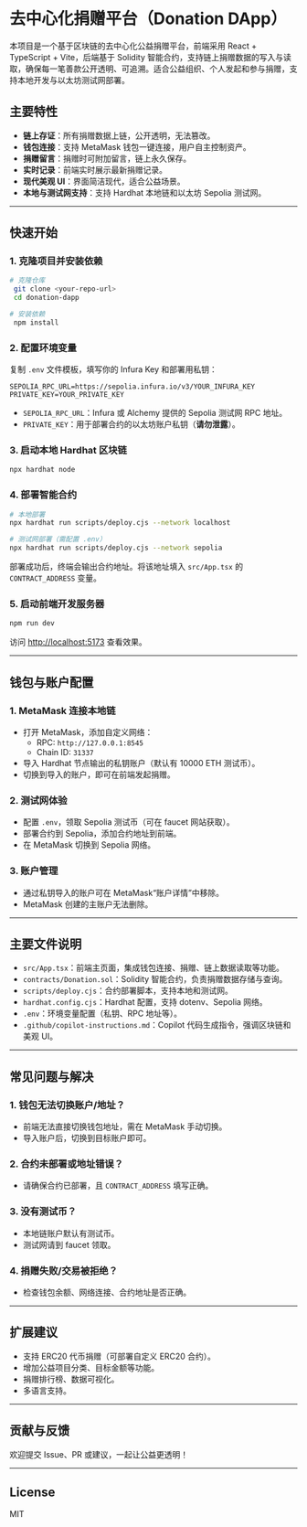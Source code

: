 # 去中心化捐赠平台（Donation DApp）

本项目是一个基于区块链的去中心化公益捐赠平台，前端采用 React + TypeScript + Vite，后端基于 Solidity 智能合约，支持链上捐赠数据的写入与读取，确保每一笔善款公开透明、可追溯。适合公益组织、个人发起和参与捐赠，支持本地开发与以太坊测试网部署。

## 主要特性

- **链上存证**：所有捐赠数据上链，公开透明，无法篡改。
- **钱包连接**：支持 MetaMask 钱包一键连接，用户自主控制资产。
- **捐赠留言**：捐赠时可附加留言，链上永久保存。
- **实时记录**：前端实时展示最新捐赠记录。
- **现代美观 UI**：界面简洁现代，适合公益场景。
- **本地与测试网支持**：支持 Hardhat 本地链和以太坊 Sepolia 测试网。

---

## 快速开始

### 1. 克隆项目并安装依赖

```bash
# 克隆仓库
 git clone <your-repo-url>
 cd donation-dapp

# 安装依赖
 npm install
```

### 2. 配置环境变量

复制 `.env` 文件模板，填写你的 Infura Key 和部署用私钥：

```
SEPOLIA_RPC_URL=https://sepolia.infura.io/v3/YOUR_INFURA_KEY
PRIVATE_KEY=YOUR_PRIVATE_KEY
```

- `SEPOLIA_RPC_URL`：Infura 或 Alchemy 提供的 Sepolia 测试网 RPC 地址。
- `PRIVATE_KEY`：用于部署合约的以太坊账户私钥（**请勿泄露**）。

### 3. 启动本地 Hardhat 区块链

```bash
npx hardhat node
```

### 4. 部署智能合约

```bash
# 本地部署
npx hardhat run scripts/deploy.cjs --network localhost

# 测试网部署（需配置 .env）
npx hardhat run scripts/deploy.cjs --network sepolia
```

部署成功后，终端会输出合约地址。将该地址填入 `src/App.tsx` 的 `CONTRACT_ADDRESS` 变量。

### 5. 启动前端开发服务器

```bash
npm run dev
```

访问 [http://localhost:5173](http://localhost:5173) 查看效果。

---

## 钱包与账户配置

### 1. MetaMask 连接本地链

- 打开 MetaMask，添加自定义网络：
  - RPC: `http://127.0.0.1:8545`
  - Chain ID: `31337`
- 导入 Hardhat 节点输出的私钥账户（默认有 10000 ETH 测试币）。
- 切换到导入的账户，即可在前端发起捐赠。

### 2. 测试网体验

- 配置 `.env`，领取 Sepolia 测试币（可在 faucet 网站获取）。
- 部署合约到 Sepolia，添加合约地址到前端。
- 在 MetaMask 切换到 Sepolia 网络。

### 3. 账户管理

- 通过私钥导入的账户可在 MetaMask“账户详情”中移除。
- MetaMask 创建的主账户无法删除。

---

## 主要文件说明

- `src/App.tsx`：前端主页面，集成钱包连接、捐赠、链上数据读取等功能。
- `contracts/Donation.sol`：Solidity 智能合约，负责捐赠数据存储与查询。
- `scripts/deploy.cjs`：合约部署脚本，支持本地和测试网。
- `hardhat.config.cjs`：Hardhat 配置，支持 dotenv、Sepolia 网络。
- `.env`：环境变量配置（私钥、RPC 地址等）。
- `.github/copilot-instructions.md`：Copilot 代码生成指令，强调区块链和美观 UI。

---

## 常见问题与解决

### 1. 钱包无法切换账户/地址？
- 前端无法直接切换钱包地址，需在 MetaMask 手动切换。
- 导入账户后，切换到目标账户即可。

### 2. 合约未部署或地址错误？
- 请确保合约已部署，且 `CONTRACT_ADDRESS` 填写正确。

### 3. 没有测试币？
- 本地链账户默认有测试币。
- 测试网请到 faucet 领取。

### 4. 捐赠失败/交易被拒绝？
- 检查钱包余额、网络连接、合约地址是否正确。

---

## 扩展建议

- 支持 ERC20 代币捐赠（可部署自定义 ERC20 合约）。
- 增加公益项目分类、目标金额等功能。
- 捐赠排行榜、数据可视化。
- 多语言支持。

---

## 贡献与反馈

欢迎提交 Issue、PR 或建议，一起让公益更透明！

---

## License

MIT
